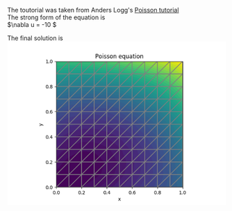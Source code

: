 The toutorial was taken from Anders Logg's [Poisson tutorial](https://github.com/hplgit/fenics-tutorial/blob/master/pub/python/vol1/ft01_poisson.py)  
The strong form of the equation is  
$\nabla u = -10 $

The final solution is  
![poisson plot](Poisson.png)
